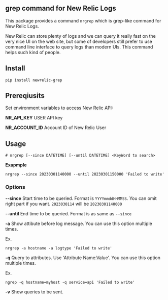 ## grep command for New Relic Logs

This package provides a command `nrgrep` which is grep-like command for New Relic Logs.

New Relic can store plenty of logs and we can query it really fast on the very nice UI on the web site, but some of developers still prefer to use command line interface to query logs than modern UIs.
This command helps such kind of people.

## Install

```
pip install newrelic-grep
```

## Prereqiusits

Set environment variables to access New Relic API:

**NR_API_KEY**
    USER API key

**NR_ACCOUNT_ID**
    Account ID of New Relic User

## Usage

```
# nrgrep [--since DATETIME] [--until DATETIME] <KeyWord to search>
```

**Exapmple**

```
nrgrep --since 20230301140000 --until 20230301150000 'Failed to write'
```

### Options

**--since**
    Start time to be queried.
    Format is `YYYYmmddHHMMSS`.
    You can omit right part if you want.
    `2023030114` will be `20230301140000`

**--until**
    End time to be queried.
    Format is as same as `--since`

**-a**
    Show attibute before log message.
    You can use this option multiple times.

Ex.
```
nrgrep -a hostname -a logtype 'Failed to write'
```

**-q**
    Query to attributes. Use 'Attribute Name:Value'.
    You can use this option multiple times.

Ex.
```
ngrep -q hostname=myhost -q service=api 'Failed to write'
```

**-v**
    Show queries to be sent.
